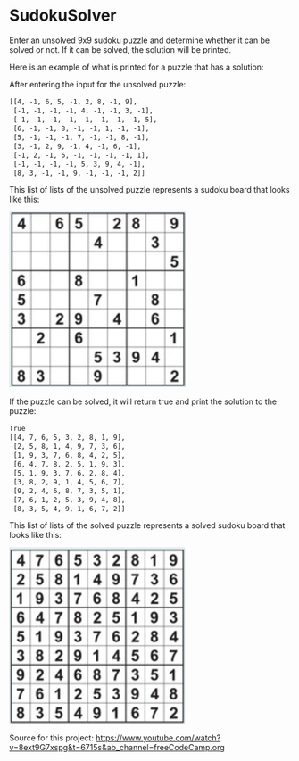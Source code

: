 # SudokuSolver

Enter an unsolved 9x9 sudoku puzzle and determine whether it can be solved or not. If it can be solved, the solution will be printed. 

Here is an example of what is printed for a puzzle that has a solution: 

After entering the input for the unsolved puzzle: 

```
[[4, -1, 6, 5, -1, 2, 8, -1, 9],
 [-1, -1, -1, -1, 4, -1, -1, 3, -1],
 [-1, -1, -1, -1, -1, -1, -1, -1, 5],
 [6, -1, -1, 8, -1, -1, 1, -1, -1],
 [5, -1, -1, -1, 7, -1, -1, 8, -1],
 [3, -1, 2, 9, -1, 4, -1, 6, -1],
 [-1, 2, -1, 6, -1, -1, -1, -1, 1],
 [-1, -1, -1, -1, 5, 3, 9, 4, -1],
 [8, 3, -1, -1, 9, -1, -1, -1, 2]]

```
This list of lists of the unsolved puzzle represents a sudoku board that looks like this: 

![](images/unsolvedPuzzle.png)


If the puzzle can be solved, it will return true and print the solution to the puzzle:
```
True
[[4, 7, 6, 5, 3, 2, 8, 1, 9],
 [2, 5, 8, 1, 4, 9, 7, 3, 6],
 [1, 9, 3, 7, 6, 8, 4, 2, 5],
 [6, 4, 7, 8, 2, 5, 1, 9, 3],
 [5, 1, 9, 3, 7, 6, 2, 8, 4],
 [3, 8, 2, 9, 1, 4, 5, 6, 7],
 [9, 2, 4, 6, 8, 7, 3, 5, 1],
 [7, 6, 1, 2, 5, 3, 9, 4, 8],
 [8, 3, 5, 4, 9, 1, 6, 7, 2]]

 ```

 This list of lists of the solved puzzle represents a solved sudoku board that looks like this:
 
 ![](images/solvedPuzzle.png)

 Source for this project: https://www.youtube.com/watch?v=8ext9G7xspg&t=6715s&ab_channel=freeCodeCamp.org 
